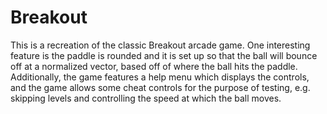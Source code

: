 # Breakout
This is a recreation of the classic Breakout arcade game. One interesting feature is the paddle is rounded and it is set up so that the ball will bounce off at a normalized vector, based off of where the ball hits the paddle. Additionally, the game features a help menu which displays the controls, and the game allows some cheat controls for the purpose of testing, e.g. skipping levels and controlling the speed at which the ball moves.
